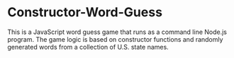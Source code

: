 # Constructor-Word-Guess

This is a JavaScript word guess game that runs as a command line Node.js program. The game logic is based on constructor functions and randomly generated words from a collection of U.S. state names.